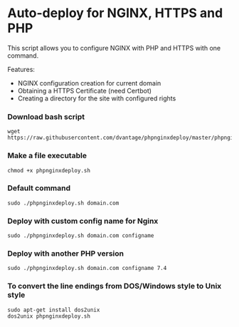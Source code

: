 # Auto-deploy for NGINX, HTTPS and PHP
This script allows you to configure NGINX with PHP and HTTPS with one command.

Features:
- NGINX configuration creation for current domain
- Obtaining a HTTPS Certificate (need Certbot)
- Сreating a directory for the site with configured rights


### Download bash script
```
wget https://raw.githubusercontent.com/dvantage/phpnginxdeploy/master/phpnginxdeploy.sh
```

### Make a file executable
```
chmod +x phpnginxdeploy.sh
```
### Default command
```
sudo ./phpnginxdeploy.sh domain.com 
```

### Deploy with custom config name for Nginx 
```
sudo ./phpnginxdeploy.sh domain.com configname
```

### Deploy with another PHP version
```
sudo ./phpnginxdeploy.sh domain.com configname 7.4
```
### To convert the line endings from DOS/Windows style to Unix style
```
sudo apt-get install dos2unix
dos2unix phpnginxdeploy.sh
```
